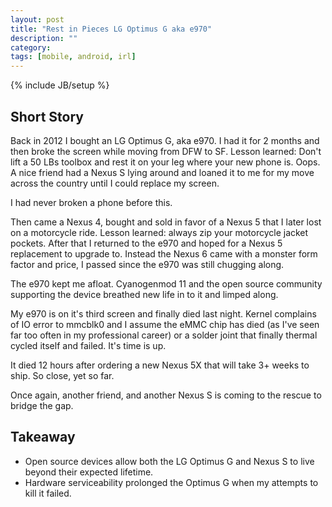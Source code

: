 ```yaml
---
layout: post
title: "Rest in Pieces LG Optimus G aka e970"
description: ""
category: 
tags: [mobile, android, irl]
---
```

{% include JB/setup %}

## Short Story

Back in 2012 I bought an LG Optimus G, aka e970.  I had it for 2 months and then broke the screen while moving from DFW to SF.  Lesson learned: Don't lift a 50 LBs toolbox and rest it on your leg where your new phone is.  Oops. A nice friend had a Nexus S lying around and loaned it to me for my move across the country until I could replace my screen.

I had never broken a phone before this.

Then came a Nexus 4, bought and sold in favor of a Nexus 5 that I later lost on a motorcycle ride. Lesson learned: always zip your motorcycle jacket pockets.  After that I returned to the e970 and hoped for a Nexus 5 replacement to upgrade to.  Instead the Nexus 6 came with a monster form factor and price, I passed since the e970 was still chugging along.

The e970 kept me afloat. Cyanogenmod 11 and the open source community supporting the device breathed new life in to it and limped along.

My e970 is on it's third screen and finally died last night.  Kernel complains of IO error to mmcblk0 and I assume the eMMC chip has died (as I've seen far too often in my professional career) or a solder joint that finally thermal cycled itself and failed.  It's time is up.

It died 12 hours after ordering a new Nexus 5X that will take 3+ weeks to ship. So close, yet so far.

Once again, another friend, and another Nexus S is coming to the rescue to bridge the gap.

## Takeaway

* Open source devices allow both the LG Optimus G and Nexus S to live beyond their expected lifetime.
* Hardware serviceability prolonged the Optimus G when my attempts to kill it failed.
